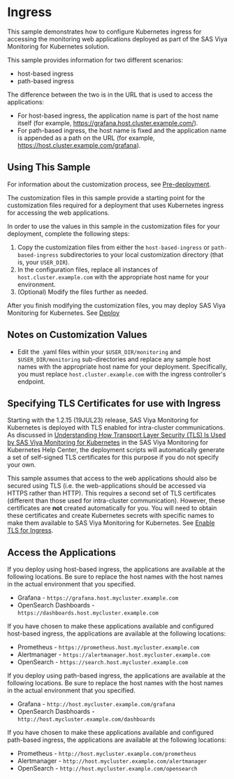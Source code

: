 # Ingress

This sample demonstrates how to configure Kubernetes ingress for accessing the monitoring
web applications deployed as part of the SAS Viya Monitoring for Kubernetes solution.

This sample provides information for two different scenarios:
* host-based ingress
* path-based ingress


The difference between the two is in the URL that is used to access the applications:

* For host-based ingress, the application name is part of the host name itself (for example, https://grafana.host.cluster.example.com/).
* For path-based ingress, the host name is fixed and the application name is appended as a path on the URL (for example, https://host.cluster.example.com/grafana).


## Using This Sample

For information about the customization process, see 
[Pre-deployment](https://documentation.sas.com/?cdcId=obsrvcdc&cdcVersion=default&docsetId=obsrvdply&docsetTarget=n1ajbblsxpcgl5n11t13wgtd4d7c.htm).

The customization files in this sample provide a starting point for the
customization files required for a deployment that uses Kubernetes ingress
for accessing the web applications.

In order to use the values in this sample in the customization files for your 
deployment, complete the following steps:

1. Copy the customization files from either the `host-based-ingress`
or `path-based-ingress` subdirectories to your local customization directory 
(that is, your `USER_DIR`).
2. In the configuration files, replace all instances of 
   `host.cluster.example.com` with the appropriate host name for your 
   environment.
3. (Optional) Modify the files further as needed.

After you finish modifying the customization files, you may deploy
SAS Viya Monitoring for Kubernetes.  See
[Deploy](https://documentation.sas.com/?cdcId=obsrvcdc&cdcVersion=default&docsetId=obsrvdply&docsetTarget=n1rhzwx0mcnnnun17q11v85bspyk.htm)


## Notes on Customization Values

- Edit the .yaml files within your `$USER_DIR/monitoring` and `$USER_DIR/monitoring`
sub-directories and replace any sample host names with the appropriate host name 
for your deployment. Specifically, you must replace `host.cluster.example.com` with 
the ingress controller's endpoint.

## Specifying TLS Certificates for use with Ingress

Starting with the 1.2.15 (19JUL23) release, SAS Viya Monitoring for Kubernetes is deployed with TLS enabled for
intra-cluster communications.  As discussed in  [Understanding How Transport Layer Security (TLS) Is Used by SAS Viya Monitoring for Kubernetes](https://documentation.sas.com/?cdcId=obsrvcdc&cdcVersion=default&docsetId=obsrvdply&docsetTarget=p0ssqw32dy9a44n1rokwojskla19.htm) 
in the SAS Viya Monitoring for Kubernetes Help Center, the deployment scripts will automatically generate a set of
self-signed TLS certificates for this purpose if you do not specify your own.

This sample assumes that access to the web applications should also be secured using
TLS (i.e. the web-applications should be accessed via HTTPS rather than HTTP). This requires a second set of TLS 
certificates (different than those used for intra-cluster communication).  However, these certificates are **not** 
created automatically for you.  You will need to obtain these certificates and create Kubernetes secrets with specific
names to make them available to SAS Viya Monitoring for Kubernetes.
See [Enable TLS for Ingress](https://documentation.sas.com/?cdcId=obsrvcdc&cdcVersion=default&docsetId=obsrvdply&docsetTarget=p0ssqw32dy9a44n1rokwojskla19.htm#p1itsqky7ypohbn1txujf7jmqajb).

## Access the Applications

If you deploy using host-based ingress, the applications are available at the
following locations. Be sure to replace the host names with the host names in the 
actual environment that you specified.

- Grafana - `https://grafana.host.mycluster.example.com`
- OpenSearch Dashboards - `https://dashboards.host.mycluster.example.com`

If you have chosen to make these applications available and configured host-based
ingress, the applications are available at the following locations:
- Prometheus - `https://prometheus.host.mycluster.example.com`
- Alertmanager - `https://alertmanager.host.mycluster.example.com`
- OpenSearch - `https://search.host.mycluster.example.com`


If you deploy using path-based ingress, the applications are available at the
following locations. Be sure to replace the host names with the host names in the 
actual environment that you specified.

- Grafana - `http://host.mycluster.example.com/grafana`
- OpenSearch Dasbhoards - `http://host.mycluster.example.com/dashboards`

If you have chosen to make these applications available and configured path-based
ingress, the applications are available at the following locations:
- Prometheus - `http://host.mycluster.example.com/prometheus`
- Alertmanager - `http://host.mycluster.example.com/alertmanager`
- OpenSearch - `http://host.mycluster.example.com/opensearch`
